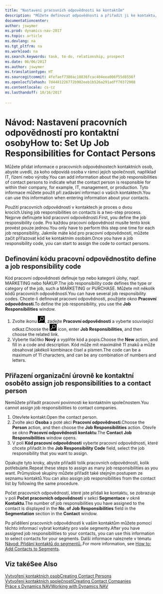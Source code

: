 ```yaml
---
title: "Nastavení pracovních odpovědnosti ke kontaktům"
description: "Můžete definovat odpovědnosti a přiřadit ji ke kontaktu, který je odpovědný za jeho společnost, například IT nebo produkce."
documentationcenter: 
author: jswymer
ms.prod: dynamics-nav-2017
ms.topic: article
ms.devlang: na
ms.tgt_pltfrm: na
ms.workload: na
ms.search.keywords: task, to-do, relationship, prospect
ms.date: 06/06/2017
ms.author: jswymer
ms.translationtype: HT
ms.sourcegitcommit: 4fefaef7380ac10836fcac404eea006f55d8556f
ms.openlocfilehash: 7d4481226772b902eeb1b526a291adff70372908
ms.contentlocale: cs-cz
ms.lasthandoff: 10/16/2017

---
```

# <a name="how-to-set-up-job-responsibilities-for-contact-persons"></a><span data-ttu-id="3ab2d-103">Návod: Nastavení pracovních odpovědností pro kontaktní osoby</span><span class="sxs-lookup"><span data-stu-id="3ab2d-103">How to: Set Up Job Responsibilities for Contact Persons</span></span>
<span data-ttu-id="3ab2d-104">Můžete přidat informace o pracovních odpovědnostech kontaktních osob, abyste uvedli, za koho odpovídá osoba v rámci jejich společnosti, například IT, řízení nebo výroby.</span><span class="sxs-lookup"><span data-stu-id="3ab2d-104">You can add information about the job responsibilities of contact persons to indicate what the contact person is responsible for within their company, for example, IT, management, or production.</span></span> <span data-ttu-id="3ab2d-105">Tyto informace můžete použít při zadávání informací o vašich kontaktech.</span><span class="sxs-lookup"><span data-stu-id="3ab2d-105">You can use this information when entering information about your contacts.</span></span>

<span data-ttu-id="3ab2d-106">Použití pracovních odpovědností v kontaktech je proces o dvou krocích.</span><span class="sxs-lookup"><span data-stu-id="3ab2d-106">Using job responsibilities on contacts is a two-step process.</span></span> <span data-ttu-id="3ab2d-107">Nejprve definujete kód pracovní odpovědnosti.</span><span class="sxs-lookup"><span data-stu-id="3ab2d-107">First, you define the job responsibility code.</span></span> <span data-ttu-id="3ab2d-108">Pro každou pracovní odpovědnost musíte tento krok provést pouze jednou.</span><span class="sxs-lookup"><span data-stu-id="3ab2d-108">You only have to perform this step one time for each job responsibility.</span></span> <span data-ttu-id="3ab2d-109">Jakmile máte kód pro pracovní odpovědnosti, můžete začít přiřazovat kód ke kontaktním osobám.</span><span class="sxs-lookup"><span data-stu-id="3ab2d-109">Once you have a job responsibility code, you can start to assign the code to contact persons.</span></span>

## <a name="to-define-a-job-responsibility-code"></a><span data-ttu-id="3ab2d-110">Definování kódu pracovní odpovědnosti</span><span class="sxs-lookup"><span data-stu-id="3ab2d-110">to define a job responsibility code</span></span>
<span data-ttu-id="3ab2d-111">Kód pracovní odpovědnosti definuje typ nebo kategorii úlohy, např. MARKETING nebo NÁKUP.</span><span class="sxs-lookup"><span data-stu-id="3ab2d-111">The job responsibility code defines the type or category of the job, such a MARKETING or PURCHASE.</span></span> <span data-ttu-id="3ab2d-112">Můžete mít několik kódů pracovních odpovědností.</span><span class="sxs-lookup"><span data-stu-id="3ab2d-112">You can have several job responsibility codes.</span></span> <span data-ttu-id="3ab2d-113">Chcete-li definovat pracovní odpovědnosti, použijete okno **Pracovní odpovědnosti**.</span><span class="sxs-lookup"><span data-stu-id="3ab2d-113">To define the job responsibility, you use the **Job Responsibilities** window.</span></span>

1. <span data-ttu-id="3ab2d-114">Zvolte ikonu ![Vyhledat stránku nebo sestavu](media/ui-search/search_small.png "Ikona Vyhledat stránku nebo sestavu"), zadejte **Pracovní odpovědnosti** a vyberte související odkaz.</span><span class="sxs-lookup"><span data-stu-id="3ab2d-114">Choose the ![Search for Page or Report](media/ui-search/search_small.png "Search for Page or Report icon") icon, enter **Job Responsibilities**, and then choose the related link.</span></span>
2. <span data-ttu-id="3ab2d-115">Vyberte tlačítko **Nový** a vyplňte kód a popis.</span><span class="sxs-lookup"><span data-stu-id="3ab2d-115">Choose the **New** action, and fill in a code and description.</span></span> <span data-ttu-id="3ab2d-116">Kód může mít maximálně 11 znaků a může obsahovat jakékoli kombinace čísel a písmen.</span><span class="sxs-lookup"><span data-stu-id="3ab2d-116">The code can be a maximum of 11 characters, and can be any combination of numbers and letters.</span></span>

## <a name="to-assign-job-responsibilities-to-a-contact-person"></a><span data-ttu-id="3ab2d-117">Přiřazení organizační úrovně ke kontaktní osobě</span><span class="sxs-lookup"><span data-stu-id="3ab2d-117">to assign job responsibilities to a contact person</span></span>
<span data-ttu-id="3ab2d-118">Nemůžete přiřadit pracovní povinnosti ke kontaktním společnostem.</span><span class="sxs-lookup"><span data-stu-id="3ab2d-118">You cannot assign job responsibilities to contact companies.</span></span>

1. <span data-ttu-id="3ab2d-119">Otevřete kontakt.</span><span class="sxs-lookup"><span data-stu-id="3ab2d-119">Open the contact person.</span></span>
2. <span data-ttu-id="3ab2d-120">Zvolte akci **Osoba** a poté akci **Pracovní odpovědnosti**.</span><span class="sxs-lookup"><span data-stu-id="3ab2d-120">Choose the **Person** action, and then choose the **Job Responsibilities** action.</span></span> <span data-ttu-id="3ab2d-121">Otevře se okno **Pracovní odpovědnosti kontaktu**.</span><span class="sxs-lookup"><span data-stu-id="3ab2d-121">The **Contact Job Responsibilities** window opens.</span></span>
3. <span data-ttu-id="3ab2d-122">V poli **Kód pracovní odpovědnosti** vyberte pracovní odpovědnosti, které chcete přiřadit.</span><span class="sxs-lookup"><span data-stu-id="3ab2d-122">In the **Job Responsibility Code** field, select the job responsibility that you want to assign.</span></span>

<span data-ttu-id="3ab2d-123">Opakujte tyto kroky, abyste přiřadili tolik pracovních odpovědností, kolik potřebujete.</span><span class="sxs-lookup"><span data-stu-id="3ab2d-123">Repeat these steps to assign as many job responsibilities as you want.</span></span> <span data-ttu-id="3ab2d-124">Průmyslové skupiny můžete přiřadit také stejným postupem ze seznamu kontaktů.</span><span class="sxs-lookup"><span data-stu-id="3ab2d-124">You can also assign job responsibilities from the contact list by following the same procedure.</span></span>

<span data-ttu-id="3ab2d-125">Počet pracovních odpovědností, které jste přidali ke kontaktu, se zobrazuje v poli **Počet pracovních odpovědností** v sekci **Segmentace** v okně **Kontaktu**.</span><span class="sxs-lookup"><span data-stu-id="3ab2d-125">The number of job responsibilities you have assigned to the contact is displayed in the **No. of Job Responsibilities** field in the **Segmentation** section in the **Contact** window.</span></span>

<span data-ttu-id="3ab2d-126">Po přidělení pracovních odpovědností k vašim kontaktům můžete pomocí těchto informací vybrat kontakty pro vaše segmenty.</span><span class="sxs-lookup"><span data-stu-id="3ab2d-126">After you have assigned job responsibilities to your contacts, you can use this information to select contacts for your segments.</span></span> <span data-ttu-id="3ab2d-127">Další informace naleznete v tématu [Návod: Přidání kontaktů do segmentů.](marketing-add-contact-segment.md).</span><span class="sxs-lookup"><span data-stu-id="3ab2d-127">For more information, see [How to: Add Contacts to Segments](marketing-add-contact-segment.md).</span></span>

## <a name="see-also"></a><span data-ttu-id="3ab2d-128">Viz také</span><span class="sxs-lookup"><span data-stu-id="3ab2d-128">See Also</span></span>
[<span data-ttu-id="3ab2d-129">Vytvoření kontaktních osob</span><span class="sxs-lookup"><span data-stu-id="3ab2d-129">Creating Contact Persons</span></span>](marketing-create-contact-persons.md)  
[<span data-ttu-id="3ab2d-130">Vytvoření kontaktních společností</span><span class="sxs-lookup"><span data-stu-id="3ab2d-130">Creating Contact Companies</span></span>](marketing-create-contact-companies.md)  
[<span data-ttu-id="3ab2d-131">Práce s Dynamics NAV</span><span class="sxs-lookup"><span data-stu-id="3ab2d-131">Working with Dynamics NAV</span></span>](ui-work-product.md)

